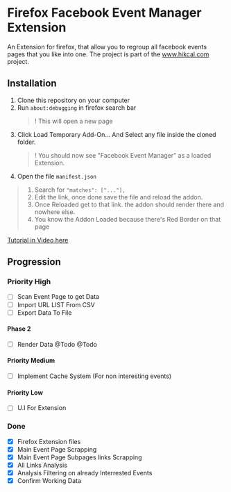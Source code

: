 # Firefox Facebook Event Manager Extension

An Extension for firefox, that allow you to regroup all facebook events pages that you like into one.
The project is part of the www.hikcal.com project. 

## Installation
1. Clone this repository on your computer
2. Run `about:debugging` in firefox search bar
    > ! This will open a new page 
3. Click Load Temporary Add-On... And Select any file inside the cloned folder.
    > ! You should now see "Facebook Event Manager" as a loaded Extension.
4. Open the file `manifest.json` 
> 1. Search for `"matches": ["..."],`
> 2. Edit the link, once done save the file and reload the addon.
> 3. Once Reloaded get to that link. the addon should render there and nowhere else.
> 4. You know the Addon Loaded because there's Red Border on that page

[Tutorial in Video here](https://youtu.be/8YndtIYHMqU?t=212 "Tutorial in Video (Youtube)")

## Progression
### Priority High
* [ ] Scan Event Page to get Data
* [ ] Import URL LIST From CSV
* [ ] Export Data To File
#### Phase 2
* [ ] Render Data 
@Todo @Todo

#### Priority Medium
* [ ] Implement Cache System (For non interesting events)

#### Priority Low
* [ ] U.I For Extension

### Done
* [x] Firefox Extension files
* [x] Main Event Page Scrapping
* [x] Main Event Page Subpages links Scrapping
* [x] All Links Analysis
* [x] Analysis Filtering on already Interrested Events
* [x] Confirm Working Data